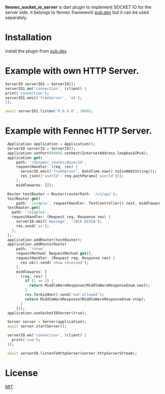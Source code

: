 **fennec_socket_io_server** is dart plugin to implement SOCKET IO for the server side. it belongs to fennec framework [pub.dev](https://pub.dev/packages/fennec) but it can be used
separately.

# Installation

install the plugin from [pub.dev](https://pub.dev/packages/fennec_socket_io_server)

# Example with own HTTP Server.

```dart
ServerIO serverIO1 = ServerIO();
serverIO1.on('connection', (client) {
print('connection');
serverIO1.emit('fromServer', 'ok');
});

await serverIO1.listen('0.0.0.0', 3000);

```

# Example with Fennec HTTP Server.

```dart
 Application application = Application();
 ServerIO serverIO = ServerIO();
 application.setPort(8000).setHost(InternetAddress.loopbackIPv4);
 application.get(
     path: '/dynamic_routes/@userId',
     requestHandler: (req, res) {
       serverIO.emit('fromServer', DateTime.now().toIso8601String());
       res.json({'userId': req.pathParams['userId']});
     },
     middlewares: []);

 Router testRouter = Router(routerPath: '/v1/api');
 testRouter.get(
     path: '/simple', requestHandler: TestController().test, middlewares: []);
 testRouter.get(
   path: '/simple1',
   requestHandler: (Request req, Response res) {
     serverIO.emit('message', 'JACK AISSA');
     res.send('ss');
   },
 );
 application.addRouter(testRouter);
 application.addRoute(Route(
     path: '/show',
     requestMethod: RequestMethod.get(),
     requestHandler: (Request req, Response res) {
       res.ok().send('show received');
     },
     middlewares: [
       (req, res) {
         if (1 == 2) {
           return MiddleWareResponse(MiddleWareResponseEnum.next);
         }
         res.forbidden().send('not allowed');
         return MiddleWareResponse(MiddleWareResponseEnum.stop);
       }
     ]));
 application.useSocketIOServer(true);

 Server server = Server(application);
 await server.startServer();

 serverIO.on('connection', (client) {
   print('coo');
 });

 await serverIO.listenToHttpServer(server.httpServerStream);

```

# License

[MIT](https://github.com/Fennec-Framework/fennec_socket_io_server/blob/master/LICENSE)
